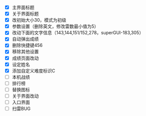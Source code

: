 - [x] 主界面标题
- [x] 关于界面标题
- [x] 改初始大小30，模式为初级
- [x] 参数设置（删除英文，修改雷数最小值为5）
- [x] 改动下面的文字信息（143,144,151/152,278，superGUI-183,305）
- [x] 自动弹出成绩
- [x] 删除快捷键456
- [x] 移除其他设置
- [x] 成绩页面改动
- [x] 设定姓名
- [x] 添加自定义难度标识C
- [ ] 本机战绩
- [ ] 排行榜
- [ ] 替换图标
- [ ] 关于界面改动
- [ ] 入口界面
- [ ] 扫雷BUG
